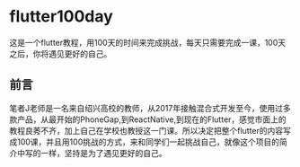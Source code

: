 # flutter100day

这是一个flutter教程，用100天的时间来完成挑战，每天只需要完成一课，100天之后，你将遇见更好的自己。

## 前言
笔者J老师是一名来自绍兴高校的教师，从2017年接触混合式开发至今，使用过多款产品，从最开始的PhoneGap,到ReactNative,到现在的Flutter，感觉市面上的教程良莠不齐，加上自己在学校也教授这一门课。所以决定把整个flutter的内容写成100课，并且用100挑战的方式，来和同学们一起挑战自己，就像这个项目的简介中写的一样，坚持是为了遇见更好的自己。
